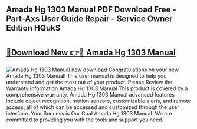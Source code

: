 ## Amada Hg 1303 Manual PDF Download Free - Part-Axs User Guide Repair - Service Owner Edition HQukS

# <h2><a href="http://bc14699.oget.top/?id=Amada+Hg+1303+Manual">🔗Download New 👉🔴 Amada Hg 1303 Manual</a></h2>

[![Amada Hg 1303 Manual new download](https://i.imgur.com/5g1atiW.png)](http://bc14699.oget.top/?id=Amada+Hg+1303+Manual)
Congratulations on your new Amada Hg 1303 Manual! This user manual is designed to help you understand and get the most out of your product. Please Review the Warranty Information Amada Hg 1303 Manual This product is covered by a comprehensive warranty. Amada Hg 1303 Manual advanced features include object recognition, motion sensors, customizable alerts, and remote access, all of which can be accessed and customized through the user interface. Your Success is Our Goal Amada Hg 1303 Manual. We are committed to providing you with the tools and support you need.
